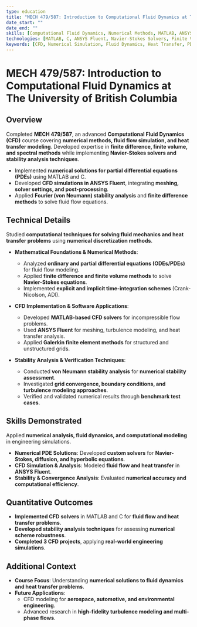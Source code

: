 ```yaml
---
type: education
title: "MECH 479/587: Introduction to Computational Fluid Dynamics at The University of British Columbia"
date_start: ""
date_end: ""
skills: [Computational Fluid Dynamics, Numerical Methods, MATLAB, ANSYS Fluent, Finite Difference Methods]
technologies: [MATLAB, C, ANSYS Fluent, Navier-Stokes Solvers, Finite Volume Methods]
keywords: [CFD, Numerical Simulation, Fluid Dynamics, Heat Transfer, PDEs, Stability Analysis]
---
```


# MECH 479/587: Introduction to Computational Fluid Dynamics at The University of British Columbia

## Overview
Completed **MECH 479/587**, an advanced **Computational Fluid Dynamics (CFD)** course covering **numerical methods, fluid flow simulation, and heat transfer modeling**. Developed expertise in **finite difference, finite volume, and spectral methods** while implementing **Navier-Stokes solvers and stability analysis techniques**.

- Implemented **numerical solutions for partial differential equations (PDEs)** using MATLAB and C.  
- Developed **CFD simulations in ANSYS Fluent**, integrating **meshing, solver settings, and post-processing**.  
- Applied **Fourier (von Neumann) stability analysis** and **finite difference methods** to solve fluid flow equations.  

## Technical Details
Studied **computational techniques for solving fluid mechanics and heat transfer problems** using **numerical discretization methods**.

- **Mathematical Foundations & Numerical Methods**:  
  - Analyzed **ordinary and partial differential equations (ODEs/PDEs)** for fluid flow modeling.  
  - Applied **finite difference and finite volume methods** to solve **Navier-Stokes equations**.  
  - Implemented **explicit and implicit time-integration schemes** (Crank-Nicolson, ADI).  

- **CFD Implementation & Software Applications**:  
  - Developed **MATLAB-based CFD solvers** for incompressible flow problems.  
  - Used **ANSYS Fluent** for meshing, turbulence modeling, and heat transfer analysis.  
  - Applied **Galerkin finite element methods** for structured and unstructured grids.  

- **Stability Analysis & Verification Techniques**:  
  - Conducted **von Neumann stability analysis** for **numerical stability assessment**.  
  - Investigated **grid convergence, boundary conditions, and turbulence modeling approaches**.  
  - Verified and validated numerical results through **benchmark test cases**.  

## Skills Demonstrated
Applied **numerical analysis, fluid dynamics, and computational modeling** in engineering simulations.

- **Numerical PDE Solutions**: Developed **custom solvers** for **Navier-Stokes, diffusion, and hyperbolic equations**.  
- **CFD Simulation & Analysis**: Modeled **fluid flow and heat transfer** in **ANSYS Fluent**.  
- **Stability & Convergence Analysis**: Evaluated **numerical accuracy and computational efficiency**.  

## Quantitative Outcomes
- **Implemented CFD solvers** in MATLAB and C for **fluid flow and heat transfer problems**.  
- **Developed stability analysis techniques** for assessing **numerical scheme robustness**.  
- **Completed 3 CFD projects**, applying **real-world engineering simulations**.  

## Additional Context
- **Course Focus**: Understanding **numerical solutions to fluid dynamics and heat transfer problems**.  
- **Future Applications**:  
  - CFD modeling for **aerospace, automotive, and environmental engineering**.  
  - Advanced research in **high-fidelity turbulence modeling and multi-phase flows**.  